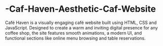 # -Caf-Haven-Aesthetic-Caf-Website
Café Haven is a  visually engaging café website built using HTML, CSS and JavaScript. Designed to create a warm and inviting digital presence for any coffee shop, the site features smooth animations, a modern UI, and functional sections like online menu browsing and table reservations.
